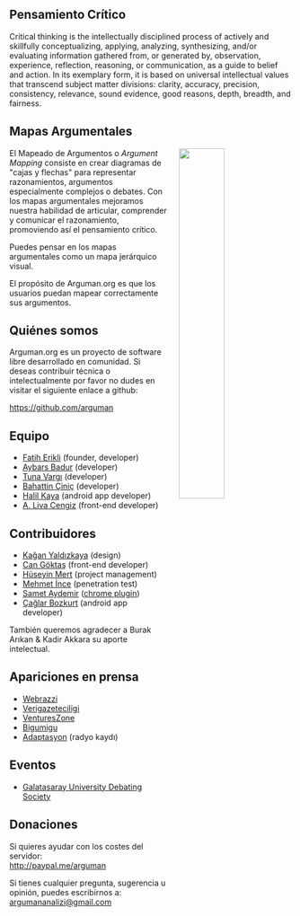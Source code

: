## Pensamiento Crítico

Critical thinking is the intellectually disciplined process of actively and skillfully conceptualizing, applying, analyzing, synthesizing, and/or evaluating information gathered from, or generated by, observation, experience, reflection, reasoning, or communication, as a guide to belief and action. In its exemplary form, it is based on universal intellectual values that transcend subject matter divisions: clarity, accuracy, precision, consistency, relevance, sound evidence, good reasons, depth, breadth, and fairness.

## Mapas Argumentales

<img style="width: 40%; margin-left: 4%;" align="right" src="https://upload.wikimedia.org/wikipedia/commons/thumb/9/99/Whatley.png/800px-Whatley.png">


El Mapeado de Argumentos o *Argument Mapping* consiste en crear diagramas de "cajas y flechas" para representar razonamientos, argumentos especialmente complejos o debates.
Con los mapas argumentales mejoramos nuestra habilidad de articular, comprender y comunicar el razonamiento, promoviendo así el pensamiento crítico.

Puedes pensar en los mapas argumentales como un mapa jerárquico visual.

El propósito de Arguman.org es que los usuarios puedan mapear correctamente sus argumentos.

## Quiénes somos

Arguman.org es un proyecto de software libre desarrollado en comunidad.
Si deseas contribuir técnica o intelectualmente por favor no dudes en
visitar el siguiente enlace a github:

<https://github.com/arguman>

## Equipo
- [Fatih Erikli](http://fatiherikli.com) (founder, developer)
- [Aybars Badur](https://twitter.com/aybarsbadur) (developer)
- [Tuna Vargı](http://tunavargi.com/) (developer)
- [Bahattin Çiniç](http://bahattincinic.com/) (developer)
- [Halil Kaya](http://halilkaya.net) (android app developer)
- [A. Liva Cengiz](https://livacengiz.github.io) (front-end developer)

## Contribuidores
- [Kağan Yaldızkaya](https://dribbble.com/kagan) (design)
- [Can Göktaş](https://twitter.com/cangokt) (front-end developer)
- [Hüseyin Mert](https://twitter.com/hmert) (project management)
- [Mehmet İnce](https://twitter.com/mdisec) (penetration test)
- [Samet Aydemir](https://twitter.com/samet_aydemir) ([chrome plugin](https://chrome.google.com/webstore/detail/arguman/infgfejecdecnalkcjfemcibiponjban/related?hl=tr))
- [Çağlar Bozkurt](http://caglarbozkurt.com) (android app developer)

También queremos agradecer a Burak Arıkan & Kadir Akkara su aporte intelectual.

## Apariciones en prensa

- [Webrazzi](http://webrazzi.com/2014/10/31/arguman-org-platform/)
- [Verigazeteciligi](http://www.verigazeteciligi.com/arguman-org-arguman-analiz-ve-haritalama-platformu/)
- [VenturesZone](http://ventureszone.com/girisimler/turk-girisimler/arguman-org-arguman-analiz-ve-haritalama-platformu/)
- [Bigumigu](http://bigumigu.com/haber/bir-argumaniniz-mi-var-gecerliligini-tartisalim)
- [Adaptasyon](http://adaptasyon.tumblr.com/post/105016798063/adaptasyon-4-d%C3%B6nem-2-b%C3%B6l%C3%BCm-argumanorg) (radyo kaydı)

## Eventos
- [Galatasaray University Debating Society](http://arguman.org/blog/galatasaray-universitesi-munazara-egitimi-gunlerindeydik/)

## Donaciones
Si quieres ayudar con los costes del servidor: <br>
<http://paypal.me/arguman>

Si tienes cualquier pregunta, sugerencia u opinión, puedes escribirnos a: [argumananalizi@gmail.com](mailto:argumananalizi@gmail.com) 
